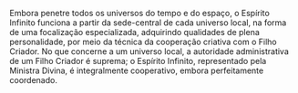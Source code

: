 ﻿Embora penetre todos os universos do tempo e do espaço, o Espírito Infinito funciona a partir da sede-central de cada universo local, na forma de uma focalização especializada, adquirindo qualidades de plena personalidade, por meio da técnica da cooperação criativa com o Filho Criador. No que concerne a um universo local, a autoridade administrativa de um Filho Criador é suprema; o Espírito Infinito, representado pela Ministra Divina, é integralmente cooperativo, embora perfeitamente coordenado.